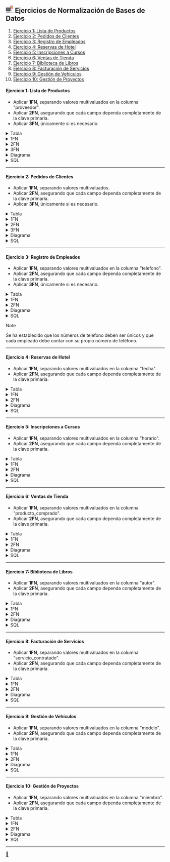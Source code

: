 ## <img src="https://raw.githubusercontent.com/FJrodafo/University/main/DAW/BAE/Unidad-2/Tarea-5/Assets/Images/Computer.png" width="24"> Ejercicios de Normalización de Bases de Datos

1. [Ejercicio 1: Lista de Productos](#ejercicio-1-lista-de-productos)
2. [Ejercicio 2: Pedidos de Clientes](#ejercicio-2-pedidos-de-clientes)
3. [Ejercicio 3: Registro de Empleados](#ejercicio-3-registro-de-empleados)
4. [Ejercicio 4: Reservas de Hotel](#ejercicio-4-reservas-de-hotel)
5. [Ejercicio 5: Inscripciones a Cursos](#ejercicio-5-inscripciones-a-cursos)
6. [Ejercicio 6: Ventas de Tienda](#ejercicio-6-ventas-de-tienda)
7. [Ejercicio 7: Biblioteca de Libros](#ejercicio-7-biblioteca-de-libros)
8. [Ejercicio 8: Facturación de Servicios](#ejercicio-8-facturación-de-servicios)
9. [Ejercicio 9: Gestión de Vehículos](#ejercicio-9-gestión-de-vehículos)
10. [Ejercicio 10: Gestión de Proyectos](#ejercicio-10-gestión-de-proyectos)

#### **Ejercicio 1**: Lista de Productos

- Aplicar **1FN**, separando valores multivaluados en la columna "proveedor".
- Aplicar **2FN**, asegurando que cada campo dependa completamente de la clave primaria.
- Aplicar **3FN**, únicamente si es necesario.

<details>
<summary>Tabla</summary>

| id_producto | nombre_producto | proveedor | categoria  | precio |
| :---------: | :-------------- | :-------- | :--------- | :----: |
| 1           | Laptop          | Dell, HP  | Tecnología | 1000   |
| 2           | Mouse           | Logitech  | Accesorios | 25     |
</details>
<details>
<summary>1FN</summary>

| id_producto | nombre_producto | proveedor | categoria  | precio |
| :---------: | :-------------- | :-------- | :--------- | :----: |
| 1           | Laptop          | Dell      | Tecnología | 1000   |
| 1           | Laptop          | HP        | Tecnología | 1000   |
| 2           | Mouse           | Logitech  | Accesorios | 25     |
</details>
<details>
<summary>2FN</summary>

| id_producto | nombre_producto | categoria  | precio |
| :---------: | :-------------- | :--------- | :----: |
| 1           | Laptop          | Tecnología | 1000   |
| 2           | Mouse           | Accesorios | 25     |

| nif_proveedor | nombre_proveedor |
| :-----------: | :--------------- |
| 12345678A     | Dell             |
| 23456789B     | HP               |
| 34567890C     | Logitech         |

| id_producto | nif_proveedor |
| :---------: | :-----------: |
| 1           | 12345678A     |
| 1           | 23456789B     |
| 2           | 34567890C     |
</details>
<details>
<summary>3FN</summary>

| id_categoria | nombre_categoria |
| :----------: | :--------------- |
| 1            | Tecnología       |
| 2            | Accesorios       |

| id_producto | id_categoria | nombre_producto | precio |
| :---------: | :----------: | :-------------- | :----: |
| 1           | 1            | Laptop          | 1000   |
| 2           | 2            | Mouse           | 25     |

| nif_proveedor | nombre_proveedor |
| :-----------: | :--------------- |
| 12345678A     | Dell             |
| 23456789B     | HP               |
| 34567890C     | Logitech         |

| id_producto | nif_proveedor |
| :---------: | :-----------: |
| 1           | 12345678A     |
| 1           | 23456789B     |
| 2           | 34567890C     |
</details>
<details>
<summary>Diagrama</summary>
<img src="https://raw.githubusercontent.com/FJrodafo/University/main/DAW/BAE/Unidad-2/Tarea-6/Assets/Diagrams/Exported/lista_de_productos.drawio.svg">
</details>
<details>
<summary>SQL</summary>

```sql
--  ╔╦╗┌─┐┌┬┐┌─┐┌┐ ┌─┐┌─┐┌─┐
--   ║║├─┤ │ ├─┤├┴┐├─┤└─┐├┤ 
--  ═╩╝┴ ┴ ┴ ┴ ┴└─┘┴ ┴└─┘└─┘

-- Eliminar la base de datos si ya existe.
DROP DATABASE IF EXISTS lista_de_productos_db;

-- Crear la base de datos.
CREATE DATABASE lista_de_productos_db;

-- Seleccionar la base de datos a usar.
USE lista_de_productos_db;

--  ╔╦╗┬─┐┌─┐┌─┐  ╔╦╗┌─┐┌┐ ┬  ┌─┐
--   ║║├┬┘│ │├─┘   ║ ├─┤├┴┐│  ├┤ 
--  ═╩╝┴└─└─┘┴     ╩ ┴ ┴└─┘┴─┘└─┘

-- Eliminar las tablas si ya existen (para evitar errores al crear las tablas).
DROP TABLE IF EXISTS Producto_Proveedor;
DROP TABLE IF EXISTS Productos;
DROP TABLE IF EXISTS Proveedores;
DROP TABLE IF EXISTS Categorias;

--  ╔═╗┬─┐┌─┐┌─┐┌┬┐┌─┐  ╔╦╗┌─┐┌┐ ┬  ┌─┐
--  ║  ├┬┘├┤ ├─┤ │ ├┤    ║ ├─┤├┴┐│  ├┤ 
--  ╚═╝┴└─└─┘┴ ┴ ┴ └─┘   ╩ ┴ ┴└─┘┴─┘└─┘

-- Crear tabla "Categorias".
CREATE TABLE Categorias (
    id_categoria INT AUTO_INCREMENT PRIMARY KEY,
    nombre_categoria VARCHAR(50) NOT NULL,
    CONSTRAINT Unica_Categoria UNIQUE (nombre_categoria) -- Aseguramos que no haya duplicados en la columna "nombre_categoria".
);

-- Crear tabla "Productos".
CREATE TABLE Productos (
    id_producto INT AUTO_INCREMENT PRIMARY KEY,
    id_categoria INT,
    nombre_producto VARCHAR(100) NOT NULL,
    precio DECIMAL(10, 2) NOT NULL,
    FOREIGN KEY (id_categoria) REFERENCES Categorias(id_categoria)
);

-- Crear tabla "Proveedores".
CREATE TABLE Proveedores (
    nif_proveedor VARCHAR(9) PRIMARY KEY,
    nombre_proveedor VARCHAR(100) NOT NULL,
    CONSTRAINT Unico_Proveedor UNIQUE (nombre_proveedor)
);

-- Crear tabla intermedia "Producto_Proveedor".
CREATE TABLE Producto_Proveedor (
    id_producto INT,
    nif_proveedor VARCHAR(9),
    PRIMARY KEY (id_producto, nif_proveedor),
    FOREIGN KEY (id_producto) REFERENCES Productos(id_producto),
    FOREIGN KEY (nif_proveedor) REFERENCES Proveedores(nif_proveedor)
);

--  ╦┌┐┌┌─┐┌─┐┬─┐┌┬┐  ╦  ╦┌─┐┬  ┬ ┬┌─┐┌─┐
--  ║│││└─┐├┤ ├┬┘ │   ╚╗╔╝├─┤│  │ │├┤ └─┐
--  ╩┘└┘└─┘└─┘┴└─ ┴    ╚╝ ┴ ┴┴─┘└─┘└─┘└─┘

-- Insertar en la tabla "Categorias".
INSERT INTO Categorias (nombre_categoria)
VALUES
    ('Tecnología'),
    ('Accesorios');

-- Insertar en la tabla "Productos".
INSERT INTO Productos (id_categoria, nombre_producto, precio)
VALUES
    (1, 'Laptop', 1000.00),
    (2, 'Mouse', 25.00);

-- Insertar en la tabla "Proveedores".
INSERT INTO Proveedores (nif_proveedor, nombre_proveedor)
VALUES
    ('12345678A', 'Dell'),
    ('23456789B', 'HP'),
    ('34567890C', 'Logitech');

-- Insertar en la tabla intermedia "Producto_Proveedor".
INSERT INTO Producto_Proveedor (id_producto, nif_proveedor)
VALUES
    (1, '12345678A'), -- Laptop de 1000.00 euros suministrada por Dell.
    (1, '23456789B'), -- Laptop de 1000.00 euros suministrada por HP.
    (2, '34567890C'); -- Mouse de 25.00 euros suministrado por Logitech.
```
</details>

---

#### **Ejercicio 2**: Pedidos de Clientes

- Aplicar **1FN**, separando valores multivaluados.
- Aplicar **2FN**, asegurando que cada campo dependa completamente de la clave primaria.
- Aplicar **3FN**, únicamente si es necesario.

<details>
<summary>Tabla</summary>

| id_pedido | cliente    | direccion   | producto | precio | cantidad | costo_total |
| :-------: | :--------- | :---------- | :------- | :----: | :------: | :---------: |
| 1         | Juan Pérez | Calle 123   | Laptop   | 1000   | 1        | 1000        |
| 2         | Ana López  | Av. Central | Teclado  | 25     | 2        | 50          |
</details>
<details>
<summary>1FN</summary>

| id_pedido | nombre_cliente | apellido_cliente | direccion   | producto | precio | cantidad | costo_total |
| :-------: | :------------- | :--------------- | :---------- | :------- | :----: | :------: | :---------: |
| 1         | Juan           | Pérez            | Calle 123   | Laptop   | 1000   | 1        | 1000        |
| 2         | Ana            | López            | Av. Central | Teclado  | 25     | 2        | 50          |
</details>
<details>
<summary>2FN</summary>

| dni_cliente | nombre_cliente | apellido_cliente | direccion   |
| :---------: | :------------- | :--------------- | :---------- |
| 12345678A   | Juan           | Pérez            | Calle 123   |
| 23456789B   | Ana            | López            | Av. Central |

| id_producto | nombre_producto | precio |
| :---------: | :-------------- | :----: |
| 1           | Laptop          | 1000   |
| 2           | Teclado         | 25     |

| id_pedido | dni_cliente | id_producto | cantidad | costo_total |
| :-------: | :---------: | :---------: | :------: | :---------: |
| 1         | 12345678A   | 1           | 1        | 1000        |
| 2         | 23456789B   | 2           | 2        | 50          |
</details>
<details>
<summary>3FN</summary>

| id_direccion | nombre_direccion |
| :----------: | :--------------- |
| 1            | Calle 123        |
| 2            | Av. Central      |

| dni_cliente | id_direccion | nombre_cliente | apellido_cliente |
| :---------: | :----------: | :------------- | :--------------- |
| 12345678A   | 1            | Juan           | Pérez            |
| 23456789B   | 2            | Ana            | López            |

| id_producto | nombre_producto | precio |
| :---------: | :-------------- | :----: |
| 1           | Laptop          | 1000   |
| 2           | Teclado         | 25     |

| id_pedido | dni_cliente | id_producto | cantidad | costo_total |
| :-------: | :---------: | :---------: | :------: | :---------: |
| 1         | 12345678A   | 1           | 1        | 1000        |
| 2         | 23456789B   | 2           | 2        | 50          |
</details>
<details>
<summary>Diagrama</summary>
<img src="https://raw.githubusercontent.com/FJrodafo/University/main/DAW/BAE/Unidad-2/Tarea-6/Assets/Diagrams/Exported/pedidos_de_clientes.drawio.svg">
</details>
<details>
<summary>SQL</summary>

```sql
--  ╔╦╗┌─┐┌┬┐┌─┐┌┐ ┌─┐┌─┐┌─┐
--   ║║├─┤ │ ├─┤├┴┐├─┤└─┐├┤ 
--  ═╩╝┴ ┴ ┴ ┴ ┴└─┘┴ ┴└─┘└─┘

-- Eliminar la base de datos si ya existe.
DROP DATABASE IF EXISTS pedidos_de_clientes_db;

-- Crear la base de datos.
CREATE DATABASE pedidos_de_clientes_db;

-- Seleccionar la base de datos a usar.
USE pedidos_de_clientes_db;

--  ╔╦╗┬─┐┌─┐┌─┐  ╔╦╗┌─┐┌┐ ┬  ┌─┐
--   ║║├┬┘│ │├─┘   ║ ├─┤├┴┐│  ├┤ 
--  ═╩╝┴└─└─┘┴     ╩ ┴ ┴└─┘┴─┘└─┘

-- Eliminar las tablas si ya existen (para evitar errores al crear las tablas).
DROP TABLE IF EXISTS Pedidos;
DROP TABLE IF EXISTS Clientes;
DROP TABLE IF EXISTS Productos;
DROP TABLE IF EXISTS Direcciones;

--  ╔═╗┬─┐┌─┐┌─┐┌┬┐┌─┐  ╔╦╗┌─┐┌┐ ┬  ┌─┐
--  ║  ├┬┘├┤ ├─┤ │ ├┤    ║ ├─┤├┴┐│  ├┤ 
--  ╚═╝┴└─└─┘┴ ┴ ┴ └─┘   ╩ ┴ ┴└─┘┴─┘└─┘

-- Crear tabla "Direcciones".
CREATE TABLE Direcciones (
    id_direccion INT AUTO_INCREMENT PRIMARY KEY,
    nombre_direccion VARCHAR(255) NOT NULL,
    CONSTRAINT Unica_Direccion UNIQUE (nombre_direccion)
);

-- Crear tabla "Clientes".
CREATE TABLE Clientes (
    dni_cliente VARCHAR(9) PRIMARY KEY,
    id_direccion INT,
    nombre_cliente VARCHAR(100) NOT NULL,
    apellido_cliente VARCHAR(100) NOT NULL,
    FOREIGN KEY (id_direccion) REFERENCES Direcciones(id_direccion)
);

-- Crear tabla "Productos".
CREATE TABLE Productos (
    id_producto INT AUTO_INCREMENT PRIMARY KEY,
    nombre_producto VARCHAR(100) NOT NULL,
    precio DECIMAL(10, 2) NOT NULL
);

-- Crear tabla "Pedidos".
CREATE TABLE Pedidos (
    id_pedido INT AUTO_INCREMENT PRIMARY KEY,
    dni_cliente VARCHAR(9),
    id_producto INT,
    cantidad INT NOT NULL,
    costo_total DECIMAL(10, 2) NOT NULL,
    FOREIGN KEY (dni_cliente) REFERENCES Clientes(dni_cliente),
    FOREIGN KEY (id_producto) REFERENCES Productos(id_producto)
);

--  ╦┌┐┌┌─┐┌─┐┬─┐┌┬┐  ╦  ╦┌─┐┬  ┬ ┬┌─┐┌─┐
--  ║│││└─┐├┤ ├┬┘ │   ╚╗╔╝├─┤│  │ │├┤ └─┐
--  ╩┘└┘└─┘└─┘┴└─ ┴    ╚╝ ┴ ┴┴─┘└─┘└─┘└─┘

-- Insertar en la tabla "Direcciones".
INSERT INTO Direcciones (nombre_direccion)
VALUES
    ('Calle 123'),
    ('Av. Central');

-- Insertar en la tabla "Clientes".
INSERT INTO Clientes (dni_cliente, id_direccion, nombre_cliente, apellido_cliente)
VALUES
    ('12345678A', 1, 'Juan', 'Pérez'),
    ('23456789B', 2, 'Ana', 'López');

-- Insertar en la tabla "Productos".
INSERT INTO Productos (nombre_producto, precio)
VALUES
    ('Laptop', 1000.00),
    ('Teclado', 25.00);

-- Crear disparador para calcular el costo total del pedido antes de insertar en la tabla "Pedidos".
DELIMITER $$

CREATE TRIGGER Calcular_Costo_Total
BEFORE INSERT ON Pedidos
FOR EACH ROW
BEGIN
    DECLARE temp_precio DECIMAL(10,2);
    
    -- Obtenemos el precio del producto.
    SELECT precio INTO temp_precio
    FROM Productos
    WHERE id_producto = NEW.id_producto;

    -- Calculamos el costo total del pedido.
    SET NEW.costo_total = NEW.cantidad * temp_precio;
END $$

DELIMITER ;

-- Insertar en la tabla "Pedidos".
INSERT INTO Pedidos (dni_cliente, id_producto, cantidad)
VALUES
    ('12345678A', 1, 1), -- Juan Pérez pide un Laptop por 1000.00 euros.
    ('23456789B', 2, 2); -- Ana López pide dos Teclados por 50.00 euros.
```
</details>

---

#### **Ejercicio 3**: Registro de Empleados

- Aplicar **1FN**, separando valores multivaluados en la columna "telefono".
- Aplicar **2FN**, asegurando que cada campo dependa completamente de la clave primaria.
- Aplicar **3FN**, únicamente si es necesario.

<details>
<summary>Tabla</summary>

| id_empleado | nombre    | telefono             | departamento |
| :---------: | :-------- | :------------------: | :----------- |
| 1           | Carlos R. | 912345678, 722345678 | Ventas       |
| 2           | Laura M.  | 612345678            | Finanzas     |
</details>
<details>
<summary>1FN</summary>

| id_empleado | nombre_empleado | apellido_empleado | telefono  | departamento |
| :---------: | :-------------- | :---------------- | :-------: | :----------- |
| 1           | Carlos          | R.                | 912345678 | Ventas       |
| 1           | Carlos          | R.                | 722345678 | Ventas       |
| 2           | Laura           | M.                | 612345678 | Finanzas     |
</details>
<details>
<summary>2FN</summary>

| id_departamento | nombre_departamento |
| :-------------: | :------------------ |
| 1               | Ventas              |
| 2               | Finanzas            |

| id_empleado | id_departamento | nombre_empleado | apellido_empleado |
| :---------: | :-------------: | :-------------- | :---------------- |
| 1           | 1               | Carlos          | R.                |
| 2           | 2               | Laura           | M.                |

| telefono  | id_empleado |
| :-------: | :---------: |
| 912345678 | 1           |
| 722345678 | 1           |
| 612345678 | 2           |
</details>
<details>
<summary>Diagrama</summary>
<img src="https://raw.githubusercontent.com/FJrodafo/University/main/DAW/BAE/Unidad-2/Tarea-6/Assets/Diagrams/Exported/registro_de_empleados.drawio.svg">
</details>
<details>
<summary>SQL</summary>

```sql
--  ╔╦╗┌─┐┌┬┐┌─┐┌┐ ┌─┐┌─┐┌─┐
--   ║║├─┤ │ ├─┤├┴┐├─┤└─┐├┤ 
--  ═╩╝┴ ┴ ┴ ┴ ┴└─┘┴ ┴└─┘└─┘

-- Eliminar la base de datos si ya existe.
DROP DATABASE IF EXISTS registro_de_empleados_db;

-- Crear la base de datos.
CREATE DATABASE registro_de_empleados_db;

-- Seleccionar la base de datos a usar.
USE registro_de_empleados_db;

--  ╔╦╗┬─┐┌─┐┌─┐  ╔╦╗┌─┐┌┐ ┬  ┌─┐
--   ║║├┬┘│ │├─┘   ║ ├─┤├┴┐│  ├┤ 
--  ═╩╝┴└─└─┘┴     ╩ ┴ ┴└─┘┴─┘└─┘

-- Eliminar las tablas si ya existen (para evitar errores al crear las tablas).
DROP TABLE IF EXISTS Telefonos;
DROP TABLE IF EXISTS Empleados;
DROP TABLE IF EXISTS Departamentos;

--  ╔═╗┬─┐┌─┐┌─┐┌┬┐┌─┐  ╔╦╗┌─┐┌┐ ┬  ┌─┐
--  ║  ├┬┘├┤ ├─┤ │ ├┤    ║ ├─┤├┴┐│  ├┤ 
--  ╚═╝┴└─└─┘┴ ┴ ┴ └─┘   ╩ ┴ ┴└─┘┴─┘└─┘

-- Crear tabla "Departamentos".
CREATE TABLE Departamentos (
    id_departamento INT AUTO_INCREMENT PRIMARY KEY,
    nombre_departamento VARCHAR(50) NOT NULL,
    CONSTRAINT Unico_Departamento UNIQUE (nombre_departamento)
);

-- Crear tabla "Empleados".
CREATE TABLE Empleados (
    id_empleado INT AUTO_INCREMENT PRIMARY KEY,
    id_departamento INT,
    nombre_empleado VARCHAR(100) NOT NULL,
    apellido_empleado VARCHAR(100) NOT NULL,
    FOREIGN KEY (id_departamento) REFERENCES Departamentos(id_departamento)
);

-- Crear tabla "Telefonos".
CREATE TABLE Telefonos (
    telefono CHAR(9) PRIMARY KEY,
    id_empleado INT,
    FOREIGN KEY (id_empleado) REFERENCES Empleados(id_empleado)
);

--  ╦┌┐┌┌─┐┌─┐┬─┐┌┬┐  ╦  ╦┌─┐┬  ┬ ┬┌─┐┌─┐
--  ║│││└─┐├┤ ├┬┘ │   ╚╗╔╝├─┤│  │ │├┤ └─┐
--  ╩┘└┘└─┘└─┘┴└─ ┴    ╚╝ ┴ ┴┴─┘└─┘└─┘└─┘

-- Insertar en la tabla "Departamentos".
INSERT INTO Departamentos (nombre_departamento)
VALUES
    ('Ventas'),
    ('Finanzas');

-- Insertar en la tabla "Empleados".
INSERT INTO Empleados (id_departamento, nombre_empleado, apellido_empleado)
VALUES
    (1, 'Carlos', 'R.'),
    (2, 'Laura', 'M.');

-- Insertar en la tabla "Telefonos".
INSERT INTO Telefonos (telefono, id_empleado)
VALUES
    ('912345678', 1),  -- Carlos R. tiene el teléfono 912345678
    ('722345678', 1),  -- Carlos R. tiene el teléfono 722345678
    ('612345678', 2);  -- Laura M. tiene el teléfono 612345678
```
</details>

> [!NOTE]
> 
> Se ha establecido que los números de teléfono deben ser únicos y que cada empleado debe contar con su propio número de teléfono.

---

#### **Ejercicio 4**: Reservas de Hotel

- Aplicar **1FN**, separando valores multivaluados en la columna "fecha".
- Aplicar **2FN**, asegurando que cada campo dependa completamente de la clave primaria.

<details>
<summary>Tabla</summary>

| id_reserva | cliente  | habitacion | fecha                              | precio |
| :--------: | :------- | :--------: | :--------------------------------: | :----: |
| 5001       | Pedro G. | 101        | 2025-02-01, 2025-02-02, 2025-02-03 | 300    |
| 5002       | María T. | 202        | 2025-03-10, 2025-03-11             | 200    |
</details>
<details>
<summary>1FN</summary>

| id_reserva | cliente  | habitacion | fecha      | precio |
| :--------: | :------- | :--------: | :--------: | :----: |
| 5001       | Pedro G. | 101        | 2025-02-01 | 300    |
| 5001       | Pedro G. | 101        | 2025-02-02 | 300    |
| 5001       | Pedro G. | 101        | 2025-02-03 | 300    |
| 5002       | María T. | 202        | 2025-03-10 | 200    |
| 5002       | María T. | 202        | 2025-03-11 | 200    |
</details>
<details>
<summary>2FN</summary>

| id_cliente | nombre   |
| :--------: | :------- |
| 1          | Pedro G. |
| 2          | María T. |

| id_reserva | id_cliente | habitacion | precio |
| :--------: | :--------: | :--------: | :----: |
| 5001       | 1          | 101        | 300    |
| 5002       | 2          | 202        | 200    |

| fecha      | id_reserva |
| :--------: | :--------: |
| 2025-02-01 | 5001       |
| 2025-02-02 | 5001       |
| 2025-02-03 | 5001       |
| 2025-03-10 | 5002       |
| 2025-03-11 | 5002       |
</details>
<details>
<summary>Diagrama</summary>
<img src="https://raw.githubusercontent.com/FJrodafo/University/main/DAW/BAE/Unidad-2/Tarea-6/Assets/Diagrams/Exported/reservas_de_hotel.drawio.svg">
</details>
<details>
<summary>SQL</summary>

```sql
--  ╔╦╗┌─┐┌┬┐┌─┐┌┐ ┌─┐┌─┐┌─┐
--   ║║├─┤ │ ├─┤├┴┐├─┤└─┐├┤ 
--  ═╩╝┴ ┴ ┴ ┴ ┴└─┘┴ ┴└─┘└─┘

-- Eliminar la base de datos si ya existe.
DROP DATABASE IF EXISTS reservas_de_hotel_db;

-- Crear la base de datos.
CREATE DATABASE reservas_de_hotel_db;

-- Seleccionar la base de datos a usar.
USE reservas_de_hotel_db;

--  ╔╦╗┬─┐┌─┐┌─┐  ╔╦╗┌─┐┌┐ ┬  ┌─┐
--   ║║├┬┘│ │├─┘   ║ ├─┤├┴┐│  ├┤ 
--  ═╩╝┴└─└─┘┴     ╩ ┴ ┴└─┘┴─┘└─┘

-- Eliminar las tablas si ya existen (para evitar errores al crear las tablas).
DROP TABLE IF EXISTS Clientes;
DROP TABLE IF EXISTS Reservas;
DROP TABLE IF EXISTS Fechas;

--  ╔═╗┬─┐┌─┐┌─┐┌┬┐┌─┐  ╔╦╗┌─┐┌┐ ┬  ┌─┐
--  ║  ├┬┘├┤ ├─┤ │ ├┤    ║ ├─┤├┴┐│  ├┤ 
--  ╚═╝┴└─└─┘┴ ┴ ┴ └─┘   ╩ ┴ ┴└─┘┴─┘└─┘

-- Crear tabla "Clientes".
CREATE TABLE Clientes (
    id_cliente INT AUTO_INCREMENT PRIMARY KEY,
    nombre_cliente VARCHAR(100) NOT NULL
);

-- Crear tabla "Reservas".
CREATE TABLE Reservas (
    id_reserva INT AUTO_INCREMENT PRIMARY KEY,
    id_cliente INT,
    habitacion INT NOT NULL,
    precio DECIMAL(10, 2) NOT NULL,
    FOREIGN KEY (id_cliente) REFERENCES Clientes(id_cliente)
);

-- Crear tabla "Fechas".
CREATE TABLE Fechas (
    fecha DATE,
    id_reserva INT,
    PRIMARY KEY (fecha, id_reserva),
    FOREIGN KEY (id_reserva) REFERENCES Reservas(id_reserva)
);

--  ╦┌┐┌┌─┐┌─┐┬─┐┌┬┐  ╦  ╦┌─┐┬  ┬ ┬┌─┐┌─┐
--  ║│││└─┐├┤ ├┬┘ │   ╚╗╔╝├─┤│  │ │├┤ └─┐
--  ╩┘└┘└─┘└─┘┴└─ ┴    ╚╝ ┴ ┴┴─┘└─┘└─┘└─┘

-- Insertar en la tabla "Clientes".
INSERT INTO Clientes (id_cliente, nombre_cliente)
VALUES
    (1, 'Pedro G.'),
    (2, 'María T.');

-- Insertar en la tabla "Reservas".
INSERT INTO Reservas (id_reserva, id_cliente, habitacion, precio)
VALUES
    (5001, 1, 101, 300.00), -- Pedro G. ha reservado la habitación 101 por 300.00 euros.
    (5002, 2, 202, 200.00); -- María T. ha reservado la habitación 202 por 200.00 euros.

-- Insertar en la tabla "Fechas".
INSERT INTO Fechas (fecha, id_reserva)
VALUES
    ('2025-02-01', 5001),
    ('2025-02-02', 5001),
    ('2025-02-03', 5001),
    ('2025-03-10', 5002),
    ('2025-03-11', 5002);
```
</details>

---

#### **Ejercicio 5**: Inscripciones a Cursos

- Aplicar **1FN**, separando valores multivaluados en la columna "horario".
- Aplicar **2FN**, asegurando que cada campo dependa completamente de la clave primaria.

<details>
<summary>Tabla</summary>

| id_inscripcion | estudiante | curso       | profesor    | horario                   |
| :------------: | :--------- | :---------- | :---------- | :------------------------ |
| 3001           | Luis R.    | Matemáticas | Prof. Pérez | Lunes 10AM, Miércoles 2PM |
| 3002           | Ana S.     | Física      | Prof. Gómez | Martes 3PM                |
</details>
<details>
<summary>1FN</summary>

| id_inscripcion | estudiante | curso       | profesor    | horario       |
| :------------: | :--------- | :---------- | :---------- | :------------ |
| 3001           | Luis R.    | Matemáticas | Prof. Pérez | Lunes 10AM    |
| 3001           | Luis R.    | Matemáticas | Prof. Pérez | Miércoles 2PM |
| 3002           | Ana S.     | Física      | Prof. Gómez | Martes 3PM    |
</details>
<details>
<summary>2FN</summary>

| id_estudiante | nombre_estudiante |
| :-----------: | :---------------- |
| 1             | Luis R.           |
| 2             | Ana S.            |

| id_curso | nombre_curso | nombre_profesor |
| :------: | :----------- | :-------------- |
| 1        | Matemáticas  | Prof. Pérez     |
| 2        | Física       | Prof. Gómez     |

| id_inscripcion | id_estudiante | id_curso |
| :------------: | :-----------: | :------: |
| 3001           | 1             | 1        |
| 3002           | 2             | 2        |

| dia       | hora     | id_inscripcion |
| :-------- | :------: | :------------: |
| Lunes     | 10:00:00 | 3001           |
| Miércoles | 14:00:00 | 3001           |
| Martes    | 15:00:00 | 3002           |
</details>
<details>
<summary>Diagrama</summary>
<img src="https://raw.githubusercontent.com/FJrodafo/University/main/DAW/BAE/Unidad-2/Tarea-6/Assets/Diagrams/Exported/inscripciones_a_cursos.drawio.svg">
</details>
<details>
<summary>SQL</summary>

```sql
--  ╔╦╗┌─┐┌┬┐┌─┐┌┐ ┌─┐┌─┐┌─┐
--   ║║├─┤ │ ├─┤├┴┐├─┤└─┐├┤ 
--  ═╩╝┴ ┴ ┴ ┴ ┴└─┘┴ ┴└─┘└─┘

-- Eliminar la base de datos si ya existe.
DROP DATABASE IF EXISTS inscripciones_a_cursos_db;

-- Crear la base de datos.
CREATE DATABASE inscripciones_a_cursos_db;

-- Seleccionar la base de datos a usar.
USE inscripciones_a_cursos_db;

--  ╔╦╗┬─┐┌─┐┌─┐  ╔╦╗┌─┐┌┐ ┬  ┌─┐
--   ║║├┬┘│ │├─┘   ║ ├─┤├┴┐│  ├┤ 
--  ═╩╝┴└─└─┘┴     ╩ ┴ ┴└─┘┴─┘└─┘

-- Eliminar las tablas si ya existen (para evitar errores al crear las tablas).
DROP TABLE IF EXISTS Estudiantes;
DROP TABLE IF EXISTS Cursos;
DROP TABLE IF EXISTS Inscripciones;
DROP TABLE IF EXISTS Horarios;

--  ╔═╗┬─┐┌─┐┌─┐┌┬┐┌─┐  ╔╦╗┌─┐┌┐ ┬  ┌─┐
--  ║  ├┬┘├┤ ├─┤ │ ├┤    ║ ├─┤├┴┐│  ├┤ 
--  ╚═╝┴└─└─┘┴ ┴ ┴ └─┘   ╩ ┴ ┴└─┘┴─┘└─┘

-- Crear tabla "Estudiantes".
CREATE TABLE Estudiantes (
    id_estudiante INT AUTO_INCREMENT PRIMARY KEY,
    nombre_estudiante VARCHAR(100) NOT NULL
);

-- Crear tabla "Cursos".
CREATE TABLE Cursos (
    id_curso INT AUTO_INCREMENT PRIMARY KEY,
    nombre_curso VARCHAR(100) NOT NULL,
    nombre_profesor VARCHAR(100) NOT NULL
);

-- Crear tabla "Inscripciones".
CREATE TABLE Inscripciones (
    id_inscripcion INT AUTO_INCREMENT PRIMARY KEY,
    id_estudiante INT,
    id_curso INT,
    FOREIGN KEY (id_estudiante) REFERENCES Estudiantes(id_estudiante),
    FOREIGN KEY (id_curso) REFERENCES Cursos(id_curso)
);

-- Crear tabla "Horarios".
CREATE TABLE Horarios (
    dia VARCHAR(20) NOT NULL,
    hora TIME NOT NULL,
    id_inscripcion INT,
    PRIMARY KEY (dia, hora, id_inscripcion),
    FOREIGN KEY (id_inscripcion) REFERENCES Inscripciones(id_inscripcion)
);

--  ╦┌┐┌┌─┐┌─┐┬─┐┌┬┐  ╦  ╦┌─┐┬  ┬ ┬┌─┐┌─┐
--  ║│││└─┐├┤ ├┬┘ │   ╚╗╔╝├─┤│  │ │├┤ └─┐
--  ╩┘└┘└─┘└─┘┴└─ ┴    ╚╝ ┴ ┴┴─┘└─┘└─┘└─┘

-- Insertar en la tabla "Estudiantes".
INSERT INTO Estudiantes (id_estudiante, nombre_estudiante)
VALUES
    (1, 'Luis R.'),
    (2, 'Ana S.');

-- Insertar en la tabla "Cursos".
INSERT INTO Cursos (id_curso, nombre_curso, nombre_profesor)
VALUES
    (1, 'Matemáticas', 'Prof. Pérez'),
    (2, 'Física', 'Prof. Gómez');

-- Insertar en la tabla "Inscripciones".
INSERT INTO Inscripciones (id_inscripcion, id_estudiante, id_curso)
VALUES
    (3001, 1, 1), -- Luis R. se inscribe en Matemáticas con Prof. Pérez.
    (3002, 2, 2); -- Ana S. se inscribe en Física con Prof. Gómez.

-- Insertar en la tabla "Horarios".
INSERT INTO Horarios (dia, hora, id_inscripcion)
VALUES
    ('Lunes', '10:00:00', 3001),
    ('Miércoles', '14:00:00', 3001),
    ('Martes', '15:00:00', 3002);
```
</details>

---

#### **Ejercicio 6**: Ventas de Tienda

- Aplicar **1FN**, separando valores multivaluados en la columna "producto_comprado".
- Aplicar **2FN**, asegurando que cada campo dependa completamente de la clave primaria.

<details>
<summary>Tabla</summary>

| id_venta | cliente   | producto_comprado | costo_total |
| :------: | :-------- | :---------------- | :---------: |
| 8001     | Juan P.   | Celular, Funda    | 500         |
| 8002     | Andrea M. | Laptop            | 1000        |
</details>
<details>
<summary>1FN</summary>

| id_venta | cliente   | producto_comprado | costo_total |
| :------: | :-------- | :---------------- | :---------: |
| 8001     | Juan P.   | Celular           | 500         |
| 8001     | Juan P.   | Funda             | 500         |
| 8002     | Andrea M. | Laptop            | 1000        |
</details>
<details>
<summary>2FN</summary>

| id_cliente | nombre_cliente |
| :--------: | :------------- |
| 1          | Juan P.        |
| 2          | Andrea M.      |

| id_venta | id_cliente | costo_total |
| :------: | :--------- | :---------: |
| 8001     | 1          | 500         |
| 8002     | 2          | 1000        |

| id_producto | nombre_producto | precio |
| :---------: | :-------------- | :----: |
| 1           | Celular         | 490    |
| 2           | Funda           | 10     |
| 3           | Laptop          | 1000   |

| id_venta | id_producto |
| :------: | :---------: |
| 8001     | 1           |
| 8001     | 2           |
| 8002     | 3           |
</details>
<details>
<summary>Diagrama</summary>
<img src="https://raw.githubusercontent.com/FJrodafo/University/main/DAW/BAE/Unidad-2/Tarea-6/Assets/Diagrams/Exported/ventas_de_tienda.drawio.svg">
</details>
<details>
<summary>SQL</summary>

```sql
--  ╔╦╗┌─┐┌┬┐┌─┐┌┐ ┌─┐┌─┐┌─┐
--   ║║├─┤ │ ├─┤├┴┐├─┤└─┐├┤ 
--  ═╩╝┴ ┴ ┴ ┴ ┴└─┘┴ ┴└─┘└─┘

-- Eliminar la base de datos si ya existe.
DROP DATABASE IF EXISTS ventas_de_tienda_db;

-- Crear la base de datos.
CREATE DATABASE ventas_de_tienda_db;

-- Seleccionar la base de datos a usar.
USE ventas_de_tienda_db;

--  ╔╦╗┬─┐┌─┐┌─┐  ╔╦╗┌─┐┌┐ ┬  ┌─┐
--   ║║├┬┘│ │├─┘   ║ ├─┤├┴┐│  ├┤ 
--  ═╩╝┴└─└─┘┴     ╩ ┴ ┴└─┘┴─┘└─┘

-- Eliminar las tablas si ya existen (para evitar errores al crear las tablas).
DROP TABLE IF EXISTS Clientes;
DROP TABLE IF EXISTS Ventas;
DROP TABLE IF EXISTS Productos;
DROP TABLE IF EXISTS Venta_Producto;

--  ╔═╗┬─┐┌─┐┌─┐┌┬┐┌─┐  ╔╦╗┌─┐┌┐ ┬  ┌─┐
--  ║  ├┬┘├┤ ├─┤ │ ├┤    ║ ├─┤├┴┐│  ├┤ 
--  ╚═╝┴└─└─┘┴ ┴ ┴ └─┘   ╩ ┴ ┴└─┘┴─┘└─┘

-- Crear tabla "Clientes".
CREATE TABLE Clientes (
    id_cliente INT AUTO_INCREMENT PRIMARY KEY,
    nombre_cliente VARCHAR(100) NOT NULL
);

-- Crear tabla "Ventas".
CREATE TABLE Ventas (
    id_venta INT AUTO_INCREMENT PRIMARY KEY,
    id_cliente INT,
    costo_total DECIMAL(10, 2) NOT NULL,
    FOREIGN KEY (id_cliente) REFERENCES Clientes(id_cliente)
);

-- Crear tabla "Productos".
CREATE TABLE Productos (
    id_producto INT AUTO_INCREMENT PRIMARY KEY,
    nombre_producto VARCHAR(100) NOT NULL,
    precio DECIMAL(10, 2) NOT NULL
);

-- Crear tabla "Venta_Producto".
CREATE TABLE Venta_Producto (
    id_venta INT,
    id_producto INT,
    PRIMARY KEY (id_venta, id_producto),
    FOREIGN KEY (id_venta) REFERENCES Ventas(id_venta),
    FOREIGN KEY (id_producto) REFERENCES Productos(id_producto)
);

--  ╦┌┐┌┌─┐┌─┐┬─┐┌┬┐  ╦  ╦┌─┐┬  ┬ ┬┌─┐┌─┐
--  ║│││└─┐├┤ ├┬┘ │   ╚╗╔╝├─┤│  │ │├┤ └─┐
--  ╩┘└┘└─┘└─┘┴└─ ┴    ╚╝ ┴ ┴┴─┘└─┘└─┘└─┘

-- Insertar en la tabla "Clientes".
INSERT INTO Clientes (id_cliente, nombre_cliente)
VALUES
    (1, 'Juan P.'),
    (2, 'Andrea M.');

-- Insertar en la tabla "Ventas".
INSERT INTO Ventas (id_venta, id_cliente, costo_total)
VALUES
    (8001, 1, 500.00),
    (8002, 2, 1000.00);

-- Insertar en la tabla "Productos".
INSERT INTO Productos (id_producto, nombre_producto, precio)
VALUES
    (1, 'Celular', 490.00),
    (2, 'Funda', 10.00),
    (3, 'Laptop', 1000.00);

-- Insertar en la tabla "Venta_Producto".
INSERT INTO Venta_Producto (id_venta, id_producto)
VALUES
    (8001, 1), -- Juan P. compra un Celular por 490.00 euros.
    (8001, 2), -- Juan P. compra una Funda por 10.00 euros.
    (8002, 3); -- Andrea M. compra un Laptop por 1000.00 euros.
```
</details>

---

#### **Ejercicio 7**: Biblioteca de Libros

- Aplicar **1FN**, separando valores multivaluados en la columna "autor".
- Aplicar **2FN**, asegurando que cada campo dependa completamente de la clave primaria.

<details>
<summary>Tabla</summary>

| id_libro | titulo     | autor     | genero          |
| :------: | :--------- | :-------- | :-------------- |
| 101      | El Quijote | Cervantes | Novela          |
| 102      | 1984       | Orwell    | Ciencia Ficción |
</details>
<details>
<summary>1FN</summary>

| id_libro | titulo     | autor     | genero          |
| :------: | :--------- | :-------- | :-------------- |
| 101      | El Quijote | Cervantes | Novela          |
| 102      | 1984       | Orwell    | Ciencia Ficción |
</details>
<details>
<summary>2FN</summary>

| id_libro | titulo     | genero          |
| :------: | :--------- | :-------------- |
| 101      | El Quijote | Novela          |
| 102      | 1984       | Ciencia Ficción |

| id_autor | nombre_autor |
| :------: | :----------- |
| 1        | Cervantes    |
| 2        | Orwell       |

| id_libro | id_autor |
| :------: | :------: |
| 101      | 1        |
| 102      | 2        |
</details>
<details>
<summary>Diagrama</summary>
<img src="https://raw.githubusercontent.com/FJrodafo/University/main/DAW/BAE/Unidad-2/Tarea-6/Assets/Diagrams/Exported/biblioteca_de_libros.drawio.svg">
</details>
<details>
<summary>SQL</summary>

```sql
--  ╔╦╗┌─┐┌┬┐┌─┐┌┐ ┌─┐┌─┐┌─┐
--   ║║├─┤ │ ├─┤├┴┐├─┤└─┐├┤ 
--  ═╩╝┴ ┴ ┴ ┴ ┴└─┘┴ ┴└─┘└─┘

-- Eliminar la base de datos si ya existe.
DROP DATABASE IF EXISTS biblioteca_de_libros_db;

-- Crear la base de datos.
CREATE DATABASE biblioteca_de_libros_db;

-- Seleccionar la base de datos a usar.
USE biblioteca_de_libros_db;

--  ╔╦╗┬─┐┌─┐┌─┐  ╔╦╗┌─┐┌┐ ┬  ┌─┐
--   ║║├┬┘│ │├─┘   ║ ├─┤├┴┐│  ├┤ 
--  ═╩╝┴└─└─┘┴     ╩ ┴ ┴└─┘┴─┘└─┘

-- Eliminar las tablas si ya existen (para evitar errores al crear las tablas).
DROP TABLE IF EXISTS Libros;
DROP TABLE IF EXISTS Autores;
DROP TABLE IF EXISTS Libro_Autor;

--  ╔═╗┬─┐┌─┐┌─┐┌┬┐┌─┐  ╔╦╗┌─┐┌┐ ┬  ┌─┐
--  ║  ├┬┘├┤ ├─┤ │ ├┤    ║ ├─┤├┴┐│  ├┤ 
--  ╚═╝┴└─└─┘┴ ┴ ┴ └─┘   ╩ ┴ ┴└─┘┴─┘└─┘

-- Crear tabla "Libros".
CREATE TABLE Libros (
    id_libro INT AUTO_INCREMENT PRIMARY KEY,
    titulo VARCHAR(255) NOT NULL,
    genero VARCHAR(100) NOT NULL
);

-- Crear tabla "Autores".
CREATE TABLE Autores (
    id_autor INT AUTO_INCREMENT PRIMARY KEY,
    nombre_autor VARCHAR(255) NOT NULL
);

-- Crear tabla "Libro_Autor".
CREATE TABLE Libro_Autor (
    id_libro INT,
    id_autor INT,
    PRIMARY KEY (id_libro, id_autor),
    FOREIGN KEY (id_libro) REFERENCES Libros(id_libro),
    FOREIGN KEY (id_autor) REFERENCES Autores(id_autor)
);

--  ╦┌┐┌┌─┐┌─┐┬─┐┌┬┐  ╦  ╦┌─┐┬  ┬ ┬┌─┐┌─┐
--  ║│││└─┐├┤ ├┬┘ │   ╚╗╔╝├─┤│  │ │├┤ └─┐
--  ╩┘└┘└─┘└─┘┴└─ ┴    ╚╝ ┴ ┴┴─┘└─┘└─┘└─┘

-- Insertar en la tabla "Libros".
INSERT INTO Libros (id_libro, titulo, genero) 
VALUES 
    (101, 'El Quijote', 'Novela'),
    (102, '1984', 'Ciencia Ficción');

-- Insertar en la tabla "Autores".
INSERT INTO Autores (id_autor, nombre_autor) 
VALUES 
    (1, 'Cervantes'),
    (2, 'Orwell');

-- Insertar en la tabla "Libro_Autor".
INSERT INTO Libro_Autor (id_libro, id_autor) 
VALUES 
    (101, 1),  -- La novela El Quijote tiene como autor a Cervantes.
    (102, 2);  -- El libro de ciencia ficción 1984 tiene como autor a Orwell.
```
</details>

---

#### **Ejercicio 8**: Facturación de Servicios

- Aplicar **1FN**, separando valores multivaluados en la columna "servicio_contratado".
- Aplicar **2FN**, asegurando que cada campo dependa completamente de la clave primaria.

<details>
<summary>Tabla</summary>

| id_factura | cliente | servicio_contratado | costo_total |
| :--------: | :------ | :------------------ | :---------: |
| 9001       | Juan P. | Internet, TV        | 50          |
| 9002       | Ana M.  | Teléfono            | 20          |
</details>
<details>
<summary>1FN</summary>

| id_factura | cliente | servicio_contratado | costo_total |
| :--------: | :------ | :------------------ | :---------: |
| 9001       | Juan P. | Internet            | 10          |
| 9001       | Juan P. | TV                  | 40          |
| 9002       | Ana M.  | Teléfono            | 20          |
</details>
<details>
<summary>2FN</summary>

| id_cliente | nombre_cliente |
| :--------: | :------------- |
| 1          | Juan P.        |
| 2          | Ana M.         |

| id_factura | id_cliente | costo_total |
| :--------: | :--------: | :---------: |
| 9001       | 1          | 50          |
| 9002       | 2          | 20          |

| id_servicio | nombre_servicio | precio |
| :---------: | :-------------- | :----: |
| 1           | Internet        | 10     |
| 2           | TV              | 40     |
| 3           | Teléfono        | 20     |

| id_factura | id_servicio |
| :--------: | :---------: |
| 9001       | 1           |
| 9001       | 2           |
| 9002       | 3           |
</details>
<details>
<summary>Diagrama</summary>
<img src="https://raw.githubusercontent.com/FJrodafo/University/main/DAW/BAE/Unidad-2/Tarea-6/Assets/Diagrams/Exported/facturacion_de_servicios.drawio.svg">
</details>
<details>
<summary>SQL</summary>

```sql
--  ╔╦╗┌─┐┌┬┐┌─┐┌┐ ┌─┐┌─┐┌─┐
--   ║║├─┤ │ ├─┤├┴┐├─┤└─┐├┤ 
--  ═╩╝┴ ┴ ┴ ┴ ┴└─┘┴ ┴└─┘└─┘

-- Eliminar la base de datos si ya existe.
DROP DATABASE IF EXISTS facturacion_de_servicios_db;

-- Crear la base de datos.
CREATE DATABASE facturacion_de_servicios_db;

-- Seleccionar la base de datos a usar.
USE facturacion_de_servicios_db;

--  ╔╦╗┬─┐┌─┐┌─┐  ╔╦╗┌─┐┌┐ ┬  ┌─┐
--   ║║├┬┘│ │├─┘   ║ ├─┤├┴┐│  ├┤ 
--  ═╩╝┴└─└─┘┴     ╩ ┴ ┴└─┘┴─┘└─┘

-- Eliminar las tablas si ya existen (para evitar errores al crear las tablas).
DROP TABLE IF EXISTS Clientes;
DROP TABLE IF EXISTS Facturas;
DROP TABLE IF EXISTS Servicios;
DROP TABLE IF EXISTS Factura_Servicio;

--  ╔═╗┬─┐┌─┐┌─┐┌┬┐┌─┐  ╔╦╗┌─┐┌┐ ┬  ┌─┐
--  ║  ├┬┘├┤ ├─┤ │ ├┤    ║ ├─┤├┴┐│  ├┤ 
--  ╚═╝┴└─└─┘┴ ┴ ┴ └─┘   ╩ ┴ ┴└─┘┴─┘└─┘

-- Crear tabla "Clientes".
CREATE TABLE Clientes (
    id_cliente INT AUTO_INCREMENT PRIMARY KEY,
    nombre_cliente VARCHAR(100) NOT NULL
);

-- Crear tabla "Facturas".
CREATE TABLE Facturas (
    id_factura INT AUTO_INCREMENT PRIMARY KEY,
    id_cliente INT,
    costo_total DECIMAL(10, 2) NOT NULL,
    FOREIGN KEY (id_cliente) REFERENCES Clientes(id_cliente)
);

-- Crear tabla "Servicios".
CREATE TABLE Servicios (
    id_servicio INT AUTO_INCREMENT PRIMARY KEY,
    nombre_servicio VARCHAR(100) NOT NULL,
    precio DECIMAL(10, 2) NOT NULL,
    CONSTRAINT Unico_Servicio UNIQUE (nombre_servicio)
);

-- Crear tabla "Factura_Servicio".
CREATE TABLE Factura_Servicio (
    id_factura INT,
    id_servicio INT,
    PRIMARY KEY (id_factura, id_servicio),
    FOREIGN KEY (id_factura) REFERENCES Facturas(id_factura),
    FOREIGN KEY (id_servicio) REFERENCES Servicios(id_servicio)
);

--  ╦┌┐┌┌─┐┌─┐┬─┐┌┬┐  ╦  ╦┌─┐┬  ┬ ┬┌─┐┌─┐
--  ║│││└─┐├┤ ├┬┘ │   ╚╗╔╝├─┤│  │ │├┤ └─┐
--  ╩┘└┘└─┘└─┘┴└─ ┴    ╚╝ ┴ ┴┴─┘└─┘└─┘└─┘

-- Insertar en la tabla "Clientes".
INSERT INTO Clientes (id_cliente, nombre_cliente)
VALUES
    (1, 'Juan P.'),
    (2, 'Ana M.');

-- Insertar en la tabla "Facturas".
INSERT INTO Facturas (id_factura, id_cliente, costo_total)
VALUES
    (9001, 1, 50.00),
    (9002, 2, 20.00);

-- Insertar en la tabla "Servicios".
INSERT INTO Servicios (id_servicio, nombre_servicio, precio)
VALUES
    (1, 'Internet', 10.00),
    (2, 'TV', 40.00),
    (3, 'Teléfono', 20.00);

-- Insertar en la tabla "Factura_Servicio".
INSERT INTO Factura_Servicio (id_factura, id_servicio)
VALUES
    (9001, 1), -- Juan P. ha pagado 10.00 euros por el servicio: Internet.
    (9001, 2), -- Juan P. ha pagado 40.00 euros por el servicio: TV.
    (9002, 3); -- Ana M. ha pagado 20.00 euros por el servicio: Teléfono.
```
</details>

---

#### **Ejercicio 9**: Gestión de Vehículos

- Aplicar **1FN**, separando valores multivaluados en la columna "modelo".
- Aplicar **2FN**, asegurando que cada campo dependa completamente de la clave primaria.

<details>
<summary>Tabla</summary>

| id_vehiculo | marca  | modelo         | anio  |
| :---------: | :----- | :------------- | :---: |
| 5001        | Toyota | Corolla, Yaris | 2022  |
| 5002        | Honda  | Civic          | 2023  |
</details>
<details>
<summary>1FN</summary>

| id_vehiculo | marca  | modelo  | anio  |
| :---------: | :----- | :------ | :---: |
| 5001        | Toyota | Corolla | 2022  |
| 5002        | Toyota | Yaris   | 2022  |
| 5003        | Honda  | Civic   | 2023  |
</details>
<details>
<summary>2FN</summary>

| id_marca | nombre_marca |
| :------: | :----------- |
| 1        | Toyota       |
| 2        | Honda        |

| id_modelo | id_marca | nombre_modelo |
| :-------: | :------- | :------------ |
| 1         | 1        | Corolla       |
| 2         | 1        | Yaris         |
| 3         | 2        | Civic         |

| id_vehiculo | id_modelo | anio  |
| :---------: | :-------: | :---: |
| 5001        | 1         | 2022  |
| 5002        | 2         | 2022  |
| 5003        | 3         | 2023  |
</details>
<details>
<summary>Diagrama</summary>
<img src="https://raw.githubusercontent.com/FJrodafo/University/main/DAW/BAE/Unidad-2/Tarea-6/Assets/Diagrams/Exported/gestion_de_vehiculos.drawio.svg">
</details>
<details>
<summary>SQL</summary>

```sql
--  ╔╦╗┌─┐┌┬┐┌─┐┌┐ ┌─┐┌─┐┌─┐
--   ║║├─┤ │ ├─┤├┴┐├─┤└─┐├┤ 
--  ═╩╝┴ ┴ ┴ ┴ ┴└─┘┴ ┴└─┘└─┘

-- Eliminar la base de datos si ya existe.
DROP DATABASE IF EXISTS gestion_de_vehiculos_db;

-- Crear la base de datos.
CREATE DATABASE gestion_de_vehiculos_db;

-- Seleccionar la base de datos a usar.
USE gestion_de_vehiculos_db;

--  ╔╦╗┬─┐┌─┐┌─┐  ╔╦╗┌─┐┌┐ ┬  ┌─┐
--   ║║├┬┘│ │├─┘   ║ ├─┤├┴┐│  ├┤ 
--  ═╩╝┴└─└─┘┴     ╩ ┴ ┴└─┘┴─┘└─┘

-- Eliminar las tablas si ya existen (para evitar errores al crear las tablas).
DROP TABLE IF EXISTS Marcas;
DROP TABLE IF EXISTS Modelos;
DROP TABLE IF EXISTS Vehiculos;

--  ╔═╗┬─┐┌─┐┌─┐┌┬┐┌─┐  ╔╦╗┌─┐┌┐ ┬  ┌─┐
--  ║  ├┬┘├┤ ├─┤ │ ├┤    ║ ├─┤├┴┐│  ├┤ 
--  ╚═╝┴└─└─┘┴ ┴ ┴ └─┘   ╩ ┴ ┴└─┘┴─┘└─┘

-- Crear tabla "Marcas".
CREATE TABLE Marcas (
    id_marca INT AUTO_INCREMENT PRIMARY KEY,
    nombre_marca VARCHAR(100) NOT NULL,
    CONSTRAINT Unica_Marca UNIQUE (nombre_marca)
);

-- Crear tabla "Modelos".
CREATE TABLE Modelos (
    id_modelo INT AUTO_INCREMENT PRIMARY KEY,
    id_marca INT,
    nombre_modelo VARCHAR(100) NOT NULL,
    FOREIGN KEY (id_marca) REFERENCES Marcas(id_marca),
    CONSTRAINT Unico_Modelo UNIQUE (nombre_modelo)
);

-- Crear tabla "Vehiculos".
CREATE TABLE Vehiculos (
    id_vehiculo INT AUTO_INCREMENT PRIMARY KEY,
    id_modelo INT,
    anio INT NOT NULL,
    FOREIGN KEY (id_modelo) REFERENCES Modelos(id_modelo)
);

--  ╦┌┐┌┌─┐┌─┐┬─┐┌┬┐  ╦  ╦┌─┐┬  ┬ ┬┌─┐┌─┐
--  ║│││└─┐├┤ ├┬┘ │   ╚╗╔╝├─┤│  │ │├┤ └─┐
--  ╩┘└┘└─┘└─┘┴└─ ┴    ╚╝ ┴ ┴┴─┘└─┘└─┘└─┘

-- Insertar en la tabla "Marcas".
INSERT INTO Marcas (id_marca, nombre_marca)
VALUES
    (1, 'Toyota'),
    (2, 'Honda');

-- Insertar en la tabla "Modelos".
INSERT INTO Modelos (id_modelo, id_marca, nombre_modelo)
VALUES
    (1, 1, 'Corolla'),
    (2, 1, 'Yaris'),
    (3, 2, 'Civic');

-- Insertar en la tabla "Vehiculos".
INSERT INTO Vehiculos (id_vehiculo, id_modelo, anio)
VALUES
    (5001, 1, 2022), -- Toyota Corolla del 2022.
    (5002, 2, 2022), -- Toyota Yaris del 2022.
    (5003, 3, 2023); -- Honda Civic del 2023.
```
</details>

---

#### **Ejercicio 10**: Gestión de Proyectos

- Aplicar **1FN**, separando valores multivaluados en la columna "miembro".
- Aplicar **2FN**, asegurando que cada campo dependa completamente de la clave primaria.

<details>
<summary>Tabla</summary>

| id_proyecto | nombre     | miembro      | presupuesto |
| :---------: | :--------- | :----------- | :---------: |
| 7001        | Web App    | Juan, Ana    | 5000        |
| 7002        | E-commerce | Pedro, María | 10000       |
</details>
<details>
<summary>1FN</summary>

| id_proyecto | nombre     | miembro      | presupuesto |
| :---------: | :--------- | :----------- | :---------: |
| 7001        | Web App    | Juan         | 5000        |
| 7001        | Web App    | Ana          | 5000        |
| 7002        | E-commerce | Pedro        | 10000       |
| 7002        | E-commerce | María        | 10000       |
</details>
<details>
<summary>2FN</summary>

| id_proyecto | nombre_proyecto | presupuesto |
| :---------: | :-------------- | :---------: |
| 7001        | Web App         | 5000        |
| 7002        | E-commerce      | 10000       |

| id_miembro | nombre_miembro |
| :--------: | :------------- |
| 1          | Juan           |
| 2          | Ana            |
| 3          | Pedro          |
| 4          | María          |

| id_proyecto | id_miembro |
| :---------: | :--------: |
| 7001        | 1          |
| 7001        | 2          |
| 7002        | 3          |
| 7002        | 4          |
</details>
<details>
<summary>Diagrama</summary>
<img src="https://raw.githubusercontent.com/FJrodafo/University/main/DAW/BAE/Unidad-2/Tarea-6/Assets/Diagrams/Exported/gestion_de_proyectos.drawio.svg">
</details>
<details>
<summary>SQL</summary>

```sql
--  ╔╦╗┌─┐┌┬┐┌─┐┌┐ ┌─┐┌─┐┌─┐
--   ║║├─┤ │ ├─┤├┴┐├─┤└─┐├┤ 
--  ═╩╝┴ ┴ ┴ ┴ ┴└─┘┴ ┴└─┘└─┘

-- Eliminar la base de datos si ya existe.
DROP DATABASE IF EXISTS gestion_de_proyectos_db;

-- Crear la base de datos.
CREATE DATABASE gestion_de_proyectos_db;

-- Seleccionar la base de datos a usar.
USE gestion_de_proyectos_db;

--  ╔╦╗┬─┐┌─┐┌─┐  ╔╦╗┌─┐┌┐ ┬  ┌─┐
--   ║║├┬┘│ │├─┘   ║ ├─┤├┴┐│  ├┤ 
--  ═╩╝┴└─└─┘┴     ╩ ┴ ┴└─┘┴─┘└─┘

-- Eliminar las tablas si ya existen (para evitar errores al crear las tablas).
DROP TABLE IF EXISTS Proyectos;
DROP TABLE IF EXISTS Miembros;
DROP TABLE IF EXISTS Proyecto_Miembro;

--  ╔═╗┬─┐┌─┐┌─┐┌┬┐┌─┐  ╔╦╗┌─┐┌┐ ┬  ┌─┐
--  ║  ├┬┘├┤ ├─┤ │ ├┤    ║ ├─┤├┴┐│  ├┤ 
--  ╚═╝┴└─└─┘┴ ┴ ┴ └─┘   ╩ ┴ ┴└─┘┴─┘└─┘

-- Crear tabla "Proyectos".
CREATE TABLE Proyectos (
    id_proyecto INT AUTO_INCREMENT PRIMARY KEY,
    nombre_proyecto VARCHAR(100) NOT NULL,
    presupuesto DECIMAL(10, 2) NOT NULL
);

-- Crear tabla "Miembros".
CREATE TABLE Miembros (
    id_miembro INT AUTO_INCREMENT PRIMARY KEY,
    nombre_miembro VARCHAR(100) NOT NULL
);

-- Crear tabla "Proyecto_Miembro".
CREATE TABLE Proyecto_Miembro (
    id_proyecto INT,
    id_miembro INT,
    PRIMARY KEY (id_proyecto, id_miembro),
    FOREIGN KEY (id_proyecto) REFERENCES Proyectos(id_proyecto),
    FOREIGN KEY (id_miembro) REFERENCES Miembros(id_miembro)
);

--  ╦┌┐┌┌─┐┌─┐┬─┐┌┬┐  ╦  ╦┌─┐┬  ┬ ┬┌─┐┌─┐
--  ║│││└─┐├┤ ├┬┘ │   ╚╗╔╝├─┤│  │ │├┤ └─┐
--  ╩┘└┘└─┘└─┘┴└─ ┴    ╚╝ ┴ ┴┴─┘└─┘└─┘└─┘

-- Insertar en la tabla "Proyectos".
INSERT INTO Proyectos (id_proyecto, nombre_proyecto, presupuesto)
VALUES
    (7001, 'Web App', 5000.00),
    (7002, 'E-commerce', 10000.00);

-- Insertar en la tabla "Miembros".
INSERT INTO Miembros (id_miembro, nombre_miembro)
VALUES
    (1, 'Juan'),
    (2, 'Ana'),
    (3, 'Pedro'),
    (4, 'María');

-- Insertar en la tabla "Proyecto_Miembro".
INSERT INTO Proyecto_Miembro (id_proyecto, id_miembro)
VALUES
    (7001, 1), -- Juan forma parte del proyecto Web App con un presupuesto de 5000.00 euros.
    (7001, 2), -- Ana forma parte del proyecto Web App con un presupuesto de 5000.00 euros.
    (7002, 3), -- Pedro forma parte del proyecto E-commerce con un presupuesto de 10000.00 euros.
    (7002, 4); -- María forma parte del proyecto E-commerce con un presupuesto de 10000.00 euros.
```
</details>

---

<link rel="stylesheet" href="./../../../../README.css">
<a class="scrollup" href="#top">&#x1F53C</a>